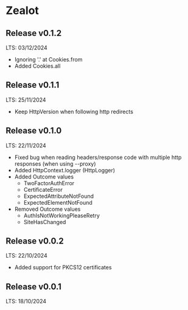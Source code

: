 # Zealot

## Release v0.1.2
LTS: 03/12/2024

 - Ignoring '.' at Cookies.from
 - Added Cookies.all

## Release v0.1.1
LTS: 25/11/2024
 
 - Keep HttpVersion when following http redirects 

## Release v0.1.0
LTS: 22/11/2024

 - Fixed bug when reading headers/response code with multiple http responses (when using --proxy)
 - Added HttpContext.logger (HttpLogger)
 - Added Outcome values
   * TwoFactorAuthError
   * CertificateError
   * ExpectedAttributeNotFound
   * ExpectedElementNotFound
 - Removed Outcome values
   * AuthIsNotWorkingPleaseRetry
   * SiteHasChanged

## Release v0.0.2
LTS: 22/10/2024

 - Added support for PKCS12 certificates

## Release v0.0.1
LTS: 18/10/2024
